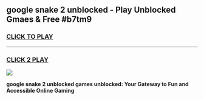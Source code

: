 
## google snake 2 unblocked - Play Unblocked Gmaes & Free #b7tm9
<h3>
<a href="https://news.freeplayer.one?title=google_snake_2_unblocked&ref=03M">CLICK TO PLAY</a></h3>
<hr>

<h3>
<a href="https://news.freeplayer.one?title=google_snake_2_unblocked&ref=03M">CLICK 2 PLAY</a>
  
</h3>

<a href="https://news.freeplayer.one?title=google_snake_2_unblocked&ref=03M"><img src="https://clearcache.store/games.png"></a>


**google snake 2 unblocked games unblocked: Your Gateway to Fun and Accessible Online Gaming**
